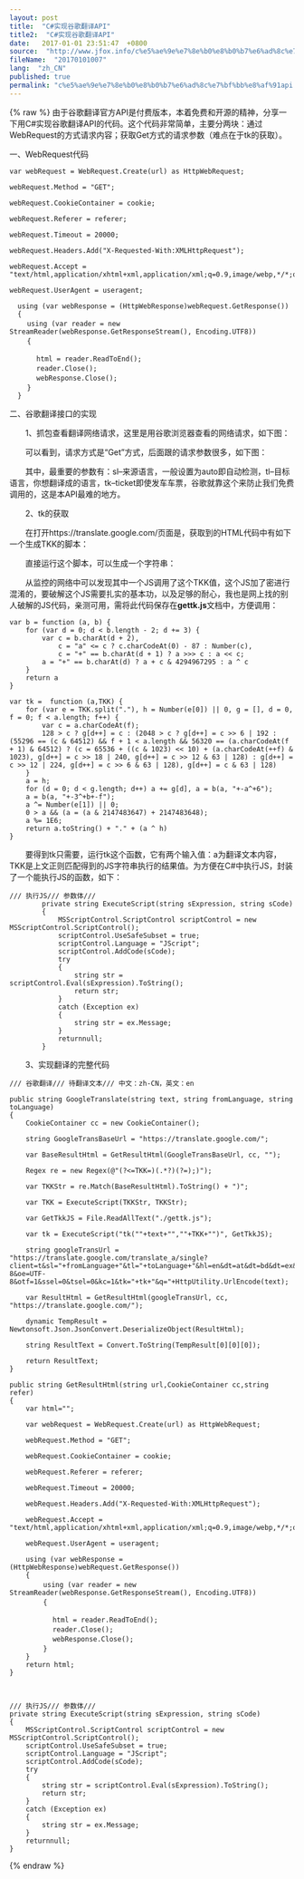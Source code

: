 ```yaml
---
layout: post
title:  "C#实现谷歌翻译API"
title2:  "C#实现谷歌翻译API"
date:   2017-01-01 23:51:47  +0800
source:  "http://www.jfox.info/c%e5%ae%9e%e7%8e%b0%e8%b0%b7%e6%ad%8c%e7%bf%bb%e8%af%91api.html"
fileName:  "20170101007"
lang:  "zh_CN"
published: true
permalink: "c%e5%ae%9e%e7%8e%b0%e8%b0%b7%e6%ad%8c%e7%bf%bb%e8%af%91api.html"
---
```

{% raw %}
由于谷歌翻译官方API是付费版本，本着免费和开源的精神，分享一下用C#实现谷歌翻译API的代码。这个代码非常简单，主要分两块：通过WebRequest的方式请求内容；获取Get方式的请求参数（难点在于tk的获取）。

一、WebRequest代码

    var webRequest = WebRequest.Create(url) as HttpWebRequest;
    
    webRequest.Method = "GET";
    
    webRequest.CookieContainer = cookie;
    
    webRequest.Referer = referer;
    
    webRequest.Timeout = 20000;
    
    webRequest.Headers.Add("X-Requested-With:XMLHttpRequest");
    
    webRequest.Accept = "text/html,application/xhtml+xml,application/xml;q=0.9,image/webp,*/*;q=0.8";
    
    webRequest.UserAgent = useragent;
    
      using (var webResponse = (HttpWebResponse)webRequest.GetResponse())
      {
    　　 using (var reader = new StreamReader(webResponse.GetResponseStream(), Encoding.UTF8))
    　　 {
    
    　　　　html = reader.ReadToEnd();
    　　　　reader.Close();
    　　　　webResponse.Close();
    　　 }
      }

二、谷歌翻译接口的实现

　　1、抓包查看翻译网络请求，这里是用谷歌浏览器查看的网络请求，如下图：

 　　可以看到，请求方式是“Get”方式，后面跟的请求参数很多，如下图：

　　其中，最重要的参数有：sl–来源语言，一般设置为auto即自动检测，tl–目标语言，你想翻译成的语言，tk–ticket即使发车车票，谷歌就靠这个来防止我们免费调用的，这是本API最难的地方。

　　2、tk的获取

　　在打开https://translate.google.com/页面是，获取到的HTML代码中有如下一个生成TKK的脚本：

　　直接运行这个脚本，可以生成一个字符串：

　　从监控的网络中可以发现其中一个JS调用了这个TKK值，这个JS加了密进行混淆的，要破解这个JS需要扎实的基本功，以及足够的耐心，我也是网上找的别人破解的JS代码，亲测可用，需将此代码保存在**gettk.js**文档中，方便调用：

    var b = function (a, b) {
        for (var d = 0; d < b.length - 2; d += 3) {
            var c = b.charAt(d + 2),
                c = "a" <= c ? c.charCodeAt(0) - 87 : Number(c),
                c = "+" == b.charAt(d + 1) ? a >>> c : a << c;
            a = "+" == b.charAt(d) ? a + c & 4294967295 : a ^ c
        }
        return a
    }
    
    var tk =  function (a,TKK) {
        for (var e = TKK.split("."), h = Number(e[0]) || 0, g = [], d = 0, f = 0; f < a.length; f++) {
            var c = a.charCodeAt(f);
            128 > c ? g[d++] = c : (2048 > c ? g[d++] = c >> 6 | 192 : (55296 == (c & 64512) && f + 1 < a.length && 56320 == (a.charCodeAt(f + 1) & 64512) ? (c = 65536 + ((c & 1023) << 10) + (a.charCodeAt(++f) & 1023), g[d++] = c >> 18 | 240, g[d++] = c >> 12 & 63 | 128) : g[d++] = c >> 12 | 224, g[d++] = c >> 6 & 63 | 128), g[d++] = c & 63 | 128)
        }
        a = h;
        for (d = 0; d < g.length; d++) a += g[d], a = b(a, "+-a^+6");
        a = b(a, "+-3^+b+-f");
        a ^= Number(e[1]) || 0;
        0 > a && (a = (a & 2147483647) + 2147483648);
        a %= 1E6;
        return a.toString() + "." + (a ^ h)
    }

　　要得到tk只需要，运行tk这个函数，它有两个输入值：a为翻译文本内容，TKK是上文正则匹配得到的JS字符串执行的结果值。为方便在C#中执行JS，封装了一个能执行JS的函数，如下：

    /// 执行JS/// 参数体/// 
            private string ExecuteScript(string sExpression, string sCode)
            {
                MSScriptControl.ScriptControl scriptControl = new MSScriptControl.ScriptControl();
                scriptControl.UseSafeSubset = true;
                scriptControl.Language = "JScript";
                scriptControl.AddCode(sCode);
                try
                {
                    string str = scriptControl.Eval(sExpression).ToString();
                    return str;
                }
                catch (Exception ex)
                {
                    string str = ex.Message;
                }
                returnnull;
            }   

　　3、实现翻译的完整代码

    /// 谷歌翻译/// 待翻译文本/// 中文：zh-CN，英文：en
    
    public string GoogleTranslate(string text, string fromLanguage, string toLanguage)
    {
        CookieContainer cc = new CookieContainer();
    
        string GoogleTransBaseUrl = "https://translate.google.com/";
    
        var BaseResultHtml = GetResultHtml(GoogleTransBaseUrl, cc, "");
    
        Regex re = new Regex(@"(?<=TKK=)(.*?)(?=);)");
    
        var TKKStr = re.Match(BaseResultHtml).ToString() + ")";
    
        var TKK = ExecuteScript(TKKStr, TKKStr);
    
        var GetTkkJS = File.ReadAllText("./gettk.js");
    
        var tk = ExecuteScript("tk(""+text+"",""+TKK+"")", GetTkkJS);
    
        string googleTransUrl = "https://translate.google.com/translate_a/single?client=t&sl="+fromLanguage+"&tl="+toLanguage+"&hl=en&dt=at&dt=bd&dt=ex&dt=ld&dt=md&dt=qca&dt=rw&dt=rm&dt=ss&dt=t&ie=UTF-8&oe=UTF-8&otf=1&ssel=0&tsel=0&kc=1&tk="+tk+"&q="+HttpUtility.UrlEncode(text);
    
        var ResultHtml = GetResultHtml(googleTransUrl, cc, "https://translate.google.com/");
    
        dynamic TempResult = Newtonsoft.Json.JsonConvert.DeserializeObject(ResultHtml);
    
        string ResultText = Convert.ToString(TempResult[0][0][0]);
    
        return ResultText;
    }
    
    public string GetResultHtml(string url,CookieContainer cc,string refer)
    {
        var html="";
        
        var webRequest = WebRequest.Create(url) as HttpWebRequest;
    
        webRequest.Method = "GET";
    
        webRequest.CookieContainer = cookie;
    
        webRequest.Referer = referer;
    
        webRequest.Timeout = 20000;
    
        webRequest.Headers.Add("X-Requested-With:XMLHttpRequest");
    
        webRequest.Accept = "text/html,application/xhtml+xml,application/xml;q=0.9,image/webp,*/*;q=0.8";
    
        webRequest.UserAgent = useragent;
    
        using (var webResponse = (HttpWebResponse)webRequest.GetResponse())
        {
        　　 using (var reader = new StreamReader(webResponse.GetResponseStream(), Encoding.UTF8))
        　　 {
    
        　　　　html = reader.ReadToEnd();
        　　　　reader.Close();
        　　　　webResponse.Close();
        　　 }
        }
        return html;
    }
    
    
    
    /// 执行JS/// 参数体/// 
    private string ExecuteScript(string sExpression, string sCode)
    {
        MSScriptControl.ScriptControl scriptControl = new MSScriptControl.ScriptControl();
        scriptControl.UseSafeSubset = true;
        scriptControl.Language = "JScript";
        scriptControl.AddCode(sCode);
        try
        {
            string str = scriptControl.Eval(sExpression).ToString();
            return str;
        }
        catch (Exception ex)
        {
            string str = ex.Message;
        }
        returnnull;
    }
{% endraw %}
